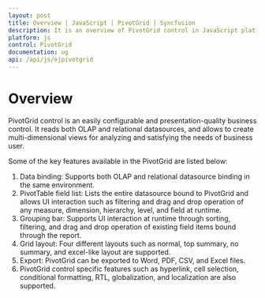```yaml
---
layout: post
title: Overview | JavaScript | PivotGrid | Syncfusion
description: It is an overview of PivotGrid control in JavaScript platform. PivotGrid component visualizes relational and OLAP data sources in tabular format
platform: js
control: PivotGrid
documentation: ug
api: /api/js/ejpivotgrid
---
```


# Overview 

PivotGrid control is an easily configurable and presentation-quality business control. It reads both OLAP and relational datasources, and allows to create multi-dimensional views for analyzing and satisfying the needs of business user.

Some of the key features available in the PivotGrid are listed below:

1. Data binding: Supports both OLAP and relational datasource binding in the same environment.
2. PivotTable field list: Lists the entire datasource bound to PivotGrid and allows UI interaction such as filtering and drag and drop operation of any measure, dimension, hierarchy, level, and field at runtime.
3. Grouping bar: Supports UI interaction at runtime through sorting, filtering, and drag and drop operation of existing field items bound through the report.
4. Grid layout: Four different layouts such as normal, top summary, no summary, and excel-like layout are supported.
5. Export: PivotGrid can be exported to Word, PDF, CSV, and Excel files.
6. PivotGrid control specific features such as hyperlink, cell selection, conditional formatting, RTL, globalization, and localization are also supported.


